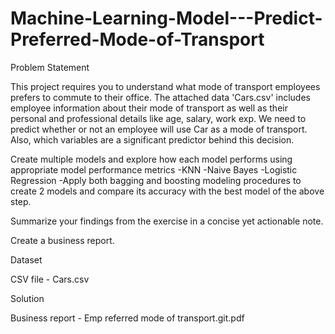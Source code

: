 # Machine-Learning-Model---Predict-Preferred-Mode-of-Transport

Problem Statement

This project requires you to understand what mode of transport employees prefers to commute to their office. The attached data 'Cars.csv' includes employee information about their mode of transport as well as their personal and professional details like age, salary, work exp. We need to predict whether or not an employee will use Car as a mode of transport. Also, which variables are a significant predictor behind this decision.

Create multiple models and explore how each model performs using appropriate model performance metrics
-KNN 
-Naive Bayes
-Logistic Regression
-Apply both bagging and boosting modeling procedures to create 2 models and compare its accuracy with the best model of the above step.

Summarize your findings from the exercise in a concise yet actionable note.

Create a business report.


Dataset

CSV file - Cars.csv

Solution

Business report - Emp referred mode of transport.git.pdf
